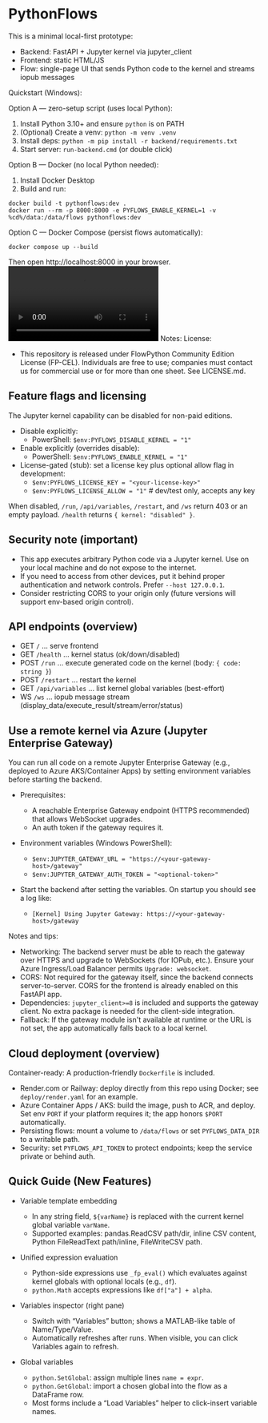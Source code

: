 # PythonFlows

This is a minimal local-first prototype:
- Backend: FastAPI + Jupyter kernel via jupyter_client
- Frontend: static HTML/JS
- Flow: single-page UI that sends Python code to the kernel and streams iopub messages

Quickstart (Windows):

Option A — zero-setup script (uses local Python):
1) Install Python 3.10+ and ensure `python` is on PATH
2) (Optional) Create a venv: `python -m venv .venv`
3) Install deps: `python -m pip install -r backend/requirements.txt`
4) Start server: `run-backend.cmd` (or double click)

Option B — Docker (no local Python needed):
1) Install Docker Desktop
2) Build and run:

```
docker build -t pythonflows:dev .
docker run --rm -p 8000:8000 -e PYFLOWS_ENABLE_KERNEL=1 -v %cd%/data:/data/flows pythonflows:dev
```

Option C — Docker Compose (persist flows automatically):

```
docker compose up --build
```

Then open http://localhost:8000 in your browser.
![alt text](Demo.mp4)
Notes:
License:
- This repository is released under FlowPython Community Edition License (FP-CEL). Individuals are free to use; companies must contact us for commercial use or for more than one sheet. See LICENSE.md.

## Feature flags and licensing

The Jupyter kernel capability can be disabled for non-paid editions.

- Disable explicitly:
	- PowerShell: `$env:PYFLOWS_DISABLE_KERNEL = "1"`
- Enable explicitly (overrides disable):
	- PowerShell: `$env:PYFLOWS_ENABLE_KERNEL = "1"`
- License-gated (stub): set a license key plus optional allow flag in development:
	- `$env:PYFLOWS_LICENSE_KEY = "<your-license-key>"`
	- `$env:PYFLOWS_LICENSE_ALLOW = "1"`  # dev/test only, accepts any key

When disabled, `/run`, `/api/variables`, `/restart`, and `/ws` return 403 or an empty payload. `/health` returns `{ kernel: "disabled" }`.

## Security note (important)

- This app executes arbitrary Python code via a Jupyter kernel. Use on your local machine and do not expose to the internet.
- If you need to access from other devices, put it behind proper authentication and network controls. Prefer `--host 127.0.0.1`.
- Consider restricting CORS to your origin only (future versions will support env-based origin control).

## API endpoints (overview)

- GET `/`                    ... serve frontend
- GET `/health`              ... kernel status (ok/down/disabled)
- POST `/run`                ... execute generated code on the kernel (body: `{ code: string }`)
- POST `/restart`            ... restart the kernel
- GET `/api/variables`       ... list kernel global variables (best-effort)
- WS  `/ws`                  ... iopub message stream (display_data/execute_result/stream/error/status)

## Use a remote kernel via Azure (Jupyter Enterprise Gateway)

You can run all code on a remote Jupyter Enterprise Gateway (e.g., deployed to Azure AKS/Container Apps) by setting environment variables before starting the backend.

- Prerequisites:
	- A reachable Enterprise Gateway endpoint (HTTPS recommended) that allows WebSocket upgrades.
	- An auth token if the gateway requires it.

- Environment variables (Windows PowerShell):
	- `$env:JUPYTER_GATEWAY_URL = "https://<your-gateway-host>/gateway"`
	- `$env:JUPYTER_GATEWAY_AUTH_TOKEN = "<optional-token>"`

- Start the backend after setting the variables. On startup you should see a log like:
	- `[Kernel] Using Jupyter Gateway: https://<your-gateway-host>/gateway`

Notes and tips:
- Networking: The backend server must be able to reach the gateway over HTTPS and upgrade to WebSockets (for IOPub, etc.). Ensure your Azure Ingress/Load Balancer permits `Upgrade: websocket`.
- CORS: Not required for the gateway itself, since the backend connects server-to-server. CORS for the frontend is already enabled on this FastAPI app.
- Dependencies: `jupyter_client>=8` is included and supports the gateway client. No extra package is needed for the client-side integration.
- Fallback: If the gateway module isn't available at runtime or the URL is not set, the app automatically falls back to a local kernel.

## Cloud deployment (overview)

Container-ready: A production-friendly `Dockerfile` is included.

- Render.com or Railway: deploy directly from this repo using Docker; see `deploy/render.yaml` for an example.
- Azure Container Apps / AKS: build the image, push to ACR, and deploy. Set env `PORT` if your platform requires it; the app honors `$PORT` automatically.
- Persisting flows: mount a volume to `/data/flows` or set `PYFLOWS_DATA_DIR` to a writable path.
- Security: set `PYFLOWS_API_TOKEN` to protect endpoints; keep the service private or behind auth.

## Quick Guide (New Features)

- Variable template embedding
	- In any string field, `${varName}` is replaced with the current kernel global variable `varName`.
	- Supported examples: pandas.ReadCSV path/dir, inline CSV content, Python FileReadText path/inline, FileWriteCSV path.

- Unified expression evaluation
	- Python-side expressions use `_fp_eval()` which evaluates against kernel globals with optional locals (e.g., `df`).
	- `python.Math` accepts expressions like `df["a"] + alpha`.

- Variables inspector (right pane)
	- Switch with “Variables” button; shows a MATLAB-like table of Name/Type/Value.
	- Automatically refreshes after runs. When visible, you can click Variables again to refresh.

- Global variables
	- `python.SetGlobal`: assign multiple lines `name = expr`.
	- `python.GetGlobal`: import a chosen global into the flow as a DataFrame row.
	- Most forms include a “Load Variables” helper to click-insert variable names.
